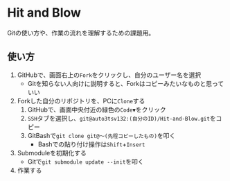 ﻿# Hit and Blow

Gitの使い方や、作業の流れを理解するための課題用。  

## 使い方

1. GitHubで、画面右上の`Fork`をクリックし、自分のユーザー名を選択
    - Gitを知らない人向けに説明すると、Forkはコピーみたいなものと思っていい
1. Forkした自分のリポジトリを、PCに`Clone`する
    1. GitHubで、画面中央付近の緑色の`Code▼`をクリック
    1. `SSH`タブを選択し、`git@auto3tsv132:(自分のID)/Hit-and-Blow.git`をコピー
    1. GitBashで`git clone git@～(先程コピーしたもの)`を叩く
        - Bashでの貼り付け操作は`Shift`+`Insert`
1. Submoduleを初期化する
    - Gitで`git submodule update --init`を叩く
1. 作業する
